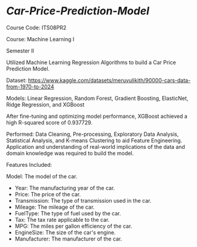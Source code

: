 # ***Car-Price-Prediction-Model***
Course Code: ITS08PR2 

Course: Machine Learning I

Semester II

Utilized Machine Learning Regression Algorithms to build a Car Price Prediction Model.

Dataset: https://www.kaggle.com/datasets/meruvulikith/90000-cars-data-from-1970-to-2024

Models: Linear Regression, Random Forest, Gradient Boosting, ElasticNet, Ridge Regression, and XGBoost

After fine-tuning and optimizing model performance, XGBoost achieved a high R-squared score of 0.937729.

Performed: Data Cleaning, Pre-processing, Exploratory Data Analysis, Statistical Analysis, and K-means Clustering to aid Feature Engineering. Application and understanding of real-world implications of the data and domain knowledge was required to build the model.

Features Included:


Model: The model of the car.
- Year: The manufacturing year of the car.
- Price: The price of the car.
- Transmission: The type of transmission used in the car.
- Mileage: The mileage of the car.
- FuelType: The type of fuel used by the car.
- Tax: The tax rate applicable to the car.
- MPG: The miles per gallon efficiency of the car.
- EngineSize: The size of the car's engine.
- Manufacturer: The manufacturer of the car.
